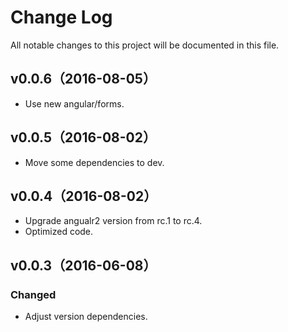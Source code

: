 # Change Log
All notable changes to this project will be documented in this file.

## v0.0.6（2016-08-05）

- Use new angular/forms.

## v0.0.5（2016-08-02）

- Move some dependencies to dev.

## v0.0.4（2016-08-02）

- Upgrade angualr2 version from rc.1 to rc.4.
- Optimized code.

## v0.0.3（2016-06-08）

### Changed

- Adjust version dependencies.